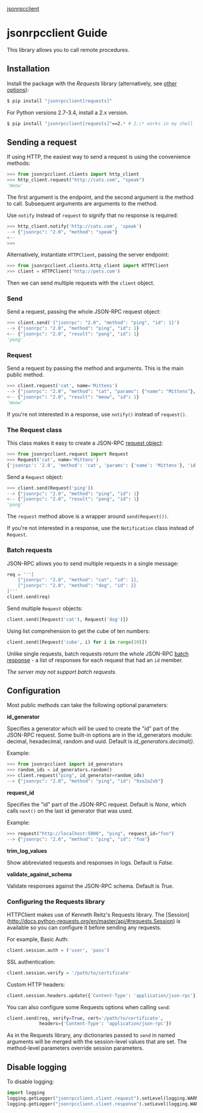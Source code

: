 <p class="rubric"><a class="reference internal" href="index.html"><span class="doc">jsonrpcclient</span></a></p>

# jsonrpcclient Guide

This library allows you to call remote procedures.

## Installation

Install the package with the *Requests* library (alternatively, see [other
options](examples.html)):

```sh
$ pip install "jsonrpcclient[requests]"
```

For Python versions 2.7-3.4, install a 2.x version.

```sh
$ pip install "jsonrpcclient[requests]"==2.* # 2.\* works in my shell
```

## Sending a request

If using HTTP, the easiest way to send a request is using the convenience
methods:

```python
>>> from jsonrpcclient.clients import http_client
>>> http_client.request("http://cats.com", "speak")
'meow'
```

The first argument is the endpoint, and the second argument is the method to
call. Subsequent arguments are arguments to the method.

Use `notify` instead of `request` to signify that no response is required:

```python
>>> http_client.notify('http://cats.com', 'speak')
--> {"jsonrpc": "2.0", "method": "speak"}
<--
>>>
```

Alternatively, instantiate `HTTPClient`, passing the server endpoint:

```python
>>> from jsonrpcclient.clients.http_client import HTTPClient
>>> client = HTTPClient('http://pets.com')
```

Then we can send multiple requests with the `client` object.

### Send

Send a request, passing the whole JSON-RPC request object:

```python
>>> client.send('{"jsonrpc": "2.0", "method": "ping", "id": 1}')
--> {"jsonrpc": "2.0", "method": "ping", "id": 1}
<-- {"jsonrpc": "2.0", "result": "pong", "id": 1}
'pong'
```

### Request

Send a request by passing the method and arguments. This is the main public
method.

```python
>>> client.request('cat', name='Mittens')
--> {"jsonrpc": "2.0", "method": "cat", "params": {"name": "Mittens"}, "id": 1}
<-- {"jsonrpc": "2.0", "result": "meow", "id": 1}
'meow'
```

If you're not interested in a response, use `notify()` instead of `request()`.

### The Request class

This class makes it easy to create a JSON-RPC [request
object](http://www.jsonrpc.org/specification#request_object):

```python
>>> from jsonrpcclient.request import Request
>>> Request('cat', name='Mittens')
{'jsonrpc': '2.0', 'method': 'cat', 'params': {'name': 'Mittens'}, 'id': 1}
```

Send a `Request` object:

```python
>>> client.send(Request('ping'))
--> {"jsonrpc": "2.0", "method": "ping", "id": 1}
<-- {"jsonrpc": "2.0", "result": "pong", "id": 1}
'pong'
```

The `request` method above is a wrapper around `send(Request())`.

If you're not interested in a response, use the `Notification` class instead of
`Request`.

### Batch requests

JSON-RPC allows you to send multiple requests in a single message:

```python
req = '''[
    {"jsonrpc": "2.0", "method": "cat", "id": 1},
    {"jsonrpc": "2.0", "method": "dog", "id": 2}
]'''
client.send(req)
```

Send multiple `Request` objects:

```python
client.send([Request('cat'), Request('dog')])
```

Using list comprehension to get the cube of ten numbers:

```python
client.send([Request('cube', i) for i in range(10)])
```

Unlike single requests, batch requests return the whole JSON-RPC [batch
response](http://www.jsonrpc.org/specification#batch) - a list of responses for
each request that had an `id` member.

*The server may not support batch requests.*

## Configuration

Most public methods can take the following optional parameters:

**id_generator**

Specifies a generator which will be used to create the "id" part of the
JSON-RPC request. Some built-in options are in the id_generators module:
decimal, hexadecimal, random and uuid. Default is *id_generators.decimal()*.

Example:
```python
>>> from jsonrpcclient import id_generators
>>> random_ids = id_generators.random()
>>> client.request("ping", id_generator=random_ids)
--> {"jsonrpc": "2.0", "method": "ping", "id": "9zo2a2xb"}
```

**request_id**

Specifies the "id" part of the JSON-RPC request. Default is *None*, which calls
`next()` on the last id generator that was used.

Example:
```python
>>> request("http://localhost:5000", "ping", request_id="foo")
--> {"jsonrpc": "2.0", "method": "ping", "id": "foo"}
```

**trim_log_values**

Show abbreviated requests and responses in logs. Default is *False*.

**validate_against_schema**

Validate responses against the JSON-RPC schema. Default is *True*.

### Configuring the Requests library

HTTPClient makes use of Kenneth Reitz's Requests library. The [Session]
(http://docs.python-requests.org/en/master/api/#requests.Session) is available
so you can configure it before sending any requests.

For example, Basic Auth:

```python
client.session.auth = ('user', 'pass')
```

SSL authentication:

```python
client.session.verify = '/path/to/certificate'
```

Custom HTTP headers:

```python
client.session.headers.update({'Content-Type': 'application/json-rpc'})
```

You can also configure some Requests options when calling `send`:

```python
client.send(req, verify=True, cert='/path/to/certificate',
            headers={'Content-Type': 'application/json-rpc'})
```

As in the Requests library, any dictionaries passed to `send` in named
arguments will be merged with the session-level values that are set. The
method-level parameters override session parameters.

## Disable logging

To disable logging:

```python
import logging
logging.getLogger("jsonrpcclient.client.request").setLevel(logging.WARNING)
logging.getLogger("jsonrpcclient.client.response").setLevel(logging.WARNING)
```
